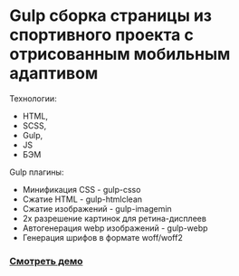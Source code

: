 # Gulp сборка страницы из спортивного проекта с отрисованным мобильным адаптивом
Технологии: 
- HTML,
- SCSS,
- Gulp,
- JS
- БЭМ
  
Gulp плагины:
- Минификация CSS - gulp-csso 
- Сжатие HTML - gulp-htmlclean
- Сжатие изображений - gulp-imagemin
- 2х разрешение картинок для ретина-дисплеев
- Автогенерация webp изображений - gulp-webp
- Генерация шрифов в формате woff/woff2

### [Смотреть демо](https://artimiti.github.io/xpage/)
